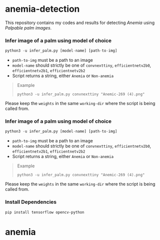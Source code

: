 # anemia-detection
This repository contains my codes and results for detecting *Anemia* using *Palpable palm images*.


### Infer image of a palm using model of choice

```python
python3 -u infer_palm.py [model-name] [path-to-img]
```

- `path-to-img` must be a path to an image
- `model-name` should strictly be one of `convnexttiny`, `efficientnetv2b0`, `efficientnetv2b1`, `efficientnetv2b2`
- Script returns a string, either `Anemia` or `Non-anemia`

> Example
>
> ```
> python3 -u infer_palm.py convnexttiny "Anemic-269 (4).png"
> ```

Please keep the `weights` in the same `working-dir` where the script is being called from.
### Infer image of a palm using model of choice

```python
python3 -u infer_palm.py [model-name] [path-to-img]
```

- `path-to-img` must be a path to an image
- `model-name` should strictly be one of `convnexttiny`, `efficientnetv2b0`, `efficientnetv2b1`, `efficientnetv2b2`
- Script returns a string, either `Anemia` or `Non-anemia`

> Example
>
> ```
> python3 -u infer_palm.py convnexttiny "Anemic-269 (4).png"
> ```

Please keep the `weights` in the same `working-dir` where the script is being called from.

### Install Dependencies

```bash
pip install tensorflow opencv-python
```
# anemia

